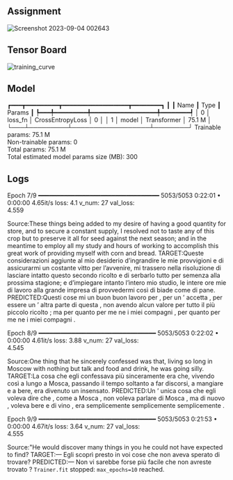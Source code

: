 ## Assignment
![Screenshot 2023-09-04 002643](https://github.com/gdeotale/ERA/assets/8176219/0e93990d-ce32-4dc5-a292-a28010d18c00)

## Tensor Board
![training_curve](https://github.com/gdeotale/ERA/assets/8176219/3f24258e-ce95-4e06-b0c7-63c052aec7d0)

## Model
┏━━━┳━━━━━━━━━┳━━━━━━━━━━━━━━━━━━┳━━━━━━━━┓
┃   ┃ Name    ┃ Type             ┃ Params ┃
┡━━━╇━━━━━━━━━╇━━━━━━━━━━━━━━━━━━╇━━━━━━━━┩
│ 0 │ loss_fn │ CrossEntropyLoss │      0 │
│ 1 │ model   │ Transformer      │ 75.1 M │
└───┴─────────┴──────────────────┴────────┘
Trainable params: 75.1 M                                                                                           
Non-trainable params: 0                                                                                            
Total params: 75.1 M                                                                                               
Total estimated model params size (MB): 300    

## Logs

Epoch 7/9  ━━━━━━━━━━━━━━━━━━━━━━━━━━━━━━━━━ 5053/5053 0:22:01 • 0:00:00 4.65it/s loss: 4.1 v_num: 27 val_loss:    
                                                                                  4.559        
                                                                                  
Source:These things being added to my desire of having a good quantity for store, and to secure a constant supply, 
I resolved not to taste any of this crop but to preserve it all for seed against the next season; and in the 
meantime to employ all my study and hours of working to accomplish this great work of providing myself with corn 
and bread.
TARGET:Queste considerazioni aggiunte al mio desiderio d’ingrandire le mie provvigioni e di assicurarmi un costante
vitto per l’avvenire, mi trassero nella risoluzione di lasciare intatto questo secondo ricolto e di serbarlo tutto 
per semenza alla prossima stagione; e d’impiegare intanto l’intero mio studio, le intere ore mie di lavoro alla 
grande impresa di provvedermi così di biade come di pane.
PREDICTED:Questi cose mi un buon buon lavoro per , per un ’ accetta , per essere un ’ altra parte di questa , non 
avendo alcun valore per tutto il più piccolo ricolto ; ma per quanto per me ne i miei compagni , per quanto per me 
ne i miei compagni .

Epoch 8/9  ━━━━━━━━━━━━━━━━━━━━━━━━━━━━━━━━ 5053/5053 0:22:02 • 0:00:00 4.61it/s loss: 3.88 v_num: 27 val_loss:    
                                                                                 4.545  
                                                                                 
Source:One thing that he sincerely confessed was that, living so long in Moscow with nothing but talk and food and 
drink, he was going silly.
TARGET:La cosa che egli confessava più sinceramente era che, vivendo così a lungo a Mosca, passando il tempo 
soltanto a far discorsi, a mangiare e a bere, era divenuto un insensato.
PREDICTED:Un ’ unica cosa che egli voleva dire che , come a Mosca , non voleva parlare di Mosca , ma di nuovo , 
voleva bere e di vino , era semplicemente semplicemente semplicemente .

Epoch 9/9  ━━━━━━━━━━━━━━━━━━━━━━━━━━━━━━━━ 5053/5053 0:21:53 • 0:00:00 4.67it/s loss: 3.64 v_num: 27 val_loss:    
                                                                                 4.555     
                                                                                 
Source:"He would discover many things in you he could not have expected to find?
TARGET:— Egli scoprì presto in voi cose che non aveva sperato di trovare?
PREDICTED:— Non vi sarebbe forse più facile che non avreste trovato ?
`Trainer.fit` stopped: `max_epochs=10` reached.
